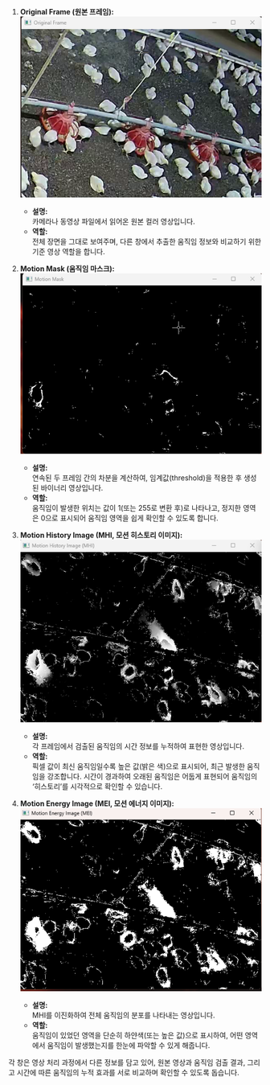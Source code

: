 1. **Original Frame (원본 프레임):**  
![원본본](<결과물 사진/02.original Frame.png>)
   - **설명:**  
     카메라나 동영상 파일에서 읽어온 원본 컬러 영상입니다.  
   - **역할:**  
     전체 장면을 그대로 보여주며, 다른 창에서 추출한 움직임 정보와 비교하기 위한 기준 영상 역할을 합니다.

2. **Motion Mask (움직임 마스크):**  
![움직임임](<결과물 사진/03.Motion Mask.png>)
   - **설명:**  
     연속된 두 프레임 간의 차분을 계산하여, 임계값(threshold)을 적용한 후 생성된 바이너리 영상입니다.  
   - **역할:**  
     움직임이 발생한 위치는 값이 1(또는 255로 변환 후)로 나타나고, 정지한 영역은 0으로 표시되어 움직임 영역을 쉽게 확인할 수 있도록 합니다.

3. **Motion History Image (MHI, 모션 히스토리 이미지):**  
![모션 히스토리리](<결과물 사진/04. Motion Energy Image(MHI).png>)
   - **설명:**  
     각 프레임에서 검출된 움직임의 시간 정보를 누적하여 표현한 영상입니다.  
   - **역할:**  
     픽셀 값이 최신 움직임일수록 높은 값(밝은 색)으로 표시되어, 최근 발생한 움직임을 강조합니다. 시간이 경과하여 오래된 움직임은 어둡게 표현되어 움직임의 ‘히스토리’를 시각적으로 확인할 수 있습니다.

4. **Motion Energy Image (MEI, 모션 에너지 이미지):**  
![모션 에너지지](<결과물 사진/05. Motion Energy Image(MEI).png>)
   - **설명:**  
     MHI를 이진화하여 전체 움직임의 분포를 나타내는 영상입니다.  
   - **역할:**  
     움직임이 있었던 영역을 단순히 하얀색(또는 높은 값)으로 표시하여, 어떤 영역에서 움직임이 발생했는지를 한눈에 파악할 수 있게 해줍니다.

각 창은 영상 처리 과정에서 다른 정보를 담고 있어, 원본 영상과 움직임 검출 결과, 그리고 시간에 따른 움직임의 누적 효과를 서로 비교하며 확인할 수 있도록 돕습니다.